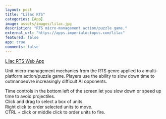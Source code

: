 ```yaml
---
layout: post
title: "Lilac RTS"
categories: [App]
image: assets/images/lilac.jpg
description: "RTS micro-management action/puzzle game."
external_url: "https://apps.imperialoctopus.com/lilac"
featured: false
app: true
comments: false
---
```


[Lilac RTS Web App](https://apps.imperialoctopus.com/lilac)

Unit micro-management mechanics from the RTS genre applied to a multi-platform action/puzzle game.
Players use the ability to slow down time to outmanoeuvre increasingly difficult AI opponents.

Time controls in the bottom left of the screen let you slow down or speed up time to avoid projectiles.  
Click and drag to select a box of units.  
Right click to order selected units to move.  
CTRL + click or middle click to order units to fire.  
